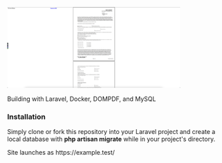 <img src="ss.png" width="400"/>

<p>Building with Laravel, Docker, DOMPDF, and MySQL</p>

<h3>Installation</h3>
<p>Simply clone or fork this repository into your Laravel project and create a local database with <b>php artisan migrate</b> while in your project's directory.</p>

<p>Site launches as https://example.test/</p>
